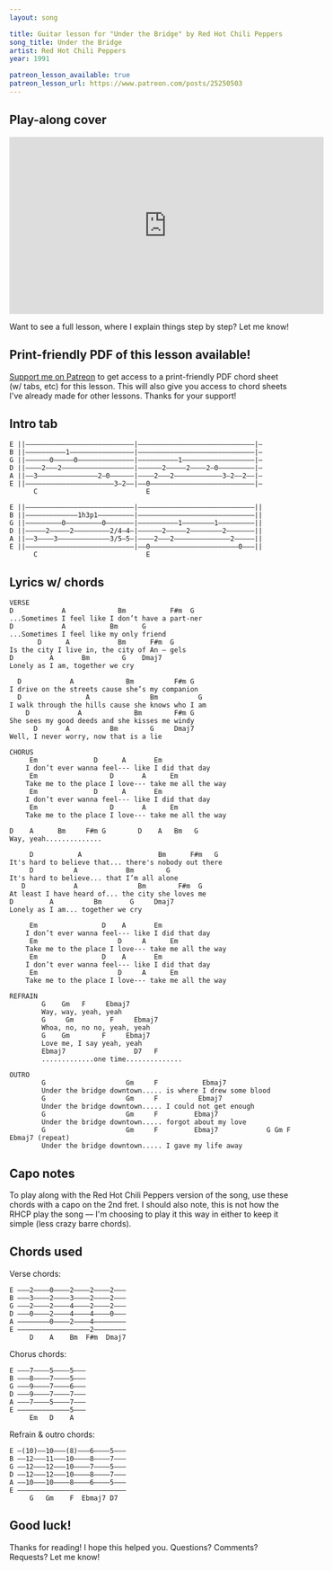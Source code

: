 ```yaml
---
layout: song

title: Guitar lesson for "Under the Bridge" by Red Hot Chili Peppers
song_title: Under the Bridge
artist: Red Hot Chili Peppers
year: 1991

patreon_lesson_available: true
patreon_lesson_url: https://www.patreon.com/posts/25250503
---
```


## Play-along cover

<iframe width="560" height="315" src="https://www.youtube.com/embed/F2LbsW-wmdY?showinfo=0" frameborder="0" allowfullscreen></iframe>

Want to see a full lesson, where I explain things step by step? Let me know!
<!-- Coming soon! -->

## Print-friendly PDF of this lesson available!

[Support me on Patreon](https://www.patreon.com/posts/25250503) to get access to a print-friendly PDF chord sheet (w/ tabs, etc) for this lesson. This will also give you access to chord sheets I've already made for other lessons. Thanks for your support!

## Intro tab

    E ||–––––––––––––––––––––––––––|–––––––––––––––––––––––––––––|–
    B ||––––––––––1––––––––––––––––|–––––––––––––––––––––––––––––|–
    G ||––––––0–––––0––––––––––––––|––––––––––1––––––––––––––––––|–
    D ||––––2–––2––––––––––––––––––|––––––2–––––2––––2–0–––––––––|–
    A ||––3–––––––––––––––2–0––––––|––––2–––2––––––––––––3–2––2––|–
    E ||––––––––––––––––––––––3–2––|––0––––––––––––––––––––––––––|–
          C                           E

    E ||–––––––––––––––––––––––––––|–––––––––––––––––––––––––––––||
    B ||–––––––––––––1h3p1–––––––––|–––––––––––––––––––––––––––––||
    G ||–––––––––0–––––––––0–––––––|––––––––––1––––––––1–––––––––||
    D ||–––––2–––––2–––––––––2/4–4–|––––––2–––––2––––––––2–––––––||
    A ||––3––––3–––––––––––––3/5–5–|––––2–––2––––––––––––––2–––––||
    E ||–––––––––––––––––––––––––––|––0––––––––––––––––––––––0–––||
          C                           E

## Lyrics w/ chords

    VERSE
    D            A             Bm           F#m  G
    ...Sometimes I feel like I don’t have a part-ner
    D            A           Bm      G
    ...Sometimes I feel like my only friend
           D      A            Bm      F#m  G
    Is the city I live in, the city of An – gels
    D         A       Bm        G    Dmaj7
    Lonely as I am, together we cry

      D            A             Bm          F#m G
    I drive on the streets cause she’s my companion
      D                A               Bm          G
    I walk through the hills cause she knows who I am
        D            A             Bm        F#m G
    She sees my good deeds and she kisses me windy
          D       A          Bm        G     Dmaj7
    Well, I never worry, now that is a lie

    CHORUS
         Em              D      A       Em
        I don’t ever wanna feel--- like I did that day
         Em                  D       A      Em
        Take me to the place I love--- take me all the way
         Em              D      A       Em
        I don’t ever wanna feel--- like I did that day
         Em                  D       A      Em
        Take me to the place I love--- take me all the way

    D    A      Bm     F#m G        D    A   Bm   G
    Way, yeah..............

         D           A                   Bm      F#m   G
    It's hard to believe that... there's nobody out there
         D          A            Bm        G
    It's hard to believe... that I’m all alone
       D            A               Bm        F#m  G
    At least I have heard of... the city she loves me
    D         A          Bm       G     Dmaj7
    Lonely as I am... together we cry

         Em                D    A       Em
        I don’t ever wanna feel--- like I did that day
         Em                    D     A      Em
        Take me to the place I love--- take me all the way
         Em                D    A       Em
        I don’t ever wanna feel--- like I did that day
         Em                    D     A      Em
        Take me to the place I love--- take me all the way

    REFRAIN
            G    Gm   F     Ebmaj7
            Way, way, yeah, yeah
            G     Gm         F     Ebmaj7
            Whoa, no, no no, yeah, yeah
            G    Gm        F     Ebmaj7
            Love me, I say yeah, yeah
            Ebmaj7                 D7   F
            .............one time..............

    OUTRO
            G                    Gm     F           Ebmaj7
            Under the bridge downtown..... is where I drew some blood
            G                    Gm     F          Ebmaj7
            Under the bridge downtown..... I could not get enough
            G                    Gm     F         Ebmaj7
            Under the bridge downtown..... forgot about my love
            G                    Gm     F         Ebmaj7            G Gm F Ebmaj7 (repeat)
            Under the bridge downtown..... I gave my life away

## Capo notes

To play along with the Red Hot Chili Peppers version of the song, use these chords with a capo on the 2nd fret. I should also note, this is not how the RHCP play the song –– I'm choosing to play it this way in either to keep it simple (less crazy barre chords).

## Chords used

Verse chords:

    E –––2––––0––––2––––2––––2–––
    B –––3––––2––––3––––2––––2–––
    G –––2––––2––––4––––2––––2–––
    D –––0––––2––––4––––4––––0–––
    A ––––––––0––––2––––4––––––––
    E ––––––––––––––––––2––––––––
         D    A    Bm  F#m  Dmaj7

Chorus chords:

    E –––7––––5––––5–––
    B –––8––––7––––5–––
    G –––9––––7––––6–––
    D –––9––––7––––7–––
    A –––7––––5––––7–––
    E –––––––––––––5–––
         Em   D    A

Refrain & outro chords:

    E –(10)––10–––(8)–––6––––5–––
    B ––12–––11–––10––––8––––7–––
    G ––12–––12–––10––––7––––5–––
    D ––12–––12–––10––––8––––7–––
    A ––10–––10––––8––––6––––5–––
    E –––––––––––––––––––––––––––
         G   Gm    F  Ebmaj7 D7

## Good luck!

Thanks for reading! I hope this helped you. Questions? Comments? Requests? Let me know!
